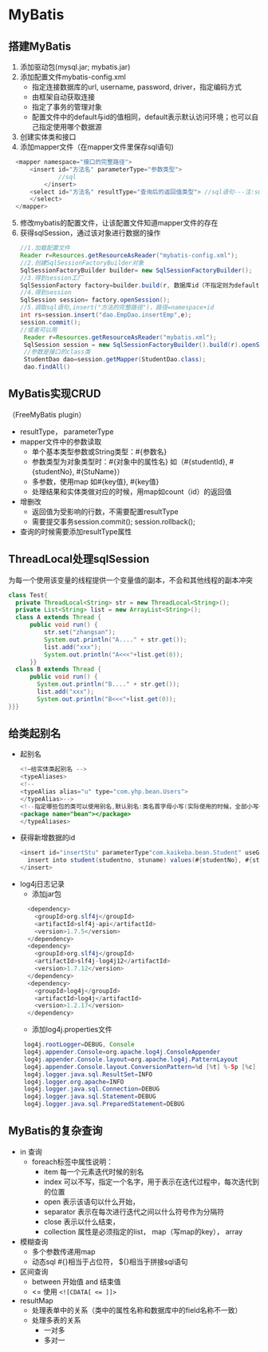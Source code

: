 # MyBatis
## 搭建MyBatis
1. 添加驱动包(mysql.jar; mybatis.jar)
2. 添加配置文件mybatis-config.xml
   - 指定连接数据库的url, username, password, driver，指定编码方式
   - 由框架自动获取连接
   - 指定了事务的管理对象
   - 配置文件中的default与id的值相同，default表示默认访问环境；也可以自己指定使用哪个数据源
3. 创建实体类和接口
4. 添加mapper文件（在mapper文件里保存sql语句)
  ``` java
    <mapper namespace="接口的完整路径">
        <insert id="方法名" parameterType="参数类型">
                //sql
            </insert>
        <select id="方法名" resultType="查询后的返回值类型"> //sql语句---注:sql语句没有分号
        </select> 
    </mapper>
  ```
5. 修改mybatis的配置文件，让该配置文件知道mapper文件的存在
6. 获得sqlSession，通过该对象进行数据的操作
    ``` java
    //1.加载配置文件
    Reader r=Resources.getResourceAsReader("mybatis-config.xml");
    //2.创建SqlSessionFactoryBuilder对象
    SqlSessionFactoryBuilder builder= new SqlSessionFactoryBuilder();
    //3.得到session工厂
    SqlSessionFactory factory=builder.build(r, 数据库id（不指定则为default）); 
    //4.得到session
    SqlSession session= factory.openSession(); 
    //5.调取sql语句,insert("方法的完整路径")，路径=namespace+id 
    int rs=session.insert("dao.EmpDao.insertEmp",e); 
    session.commit();
    //或者可以用
     Reader r=Resources.getResourceAsReader("mybatis.xml"); 
     SqlSession session = new SqlSessionFactoryBuilder().build(r).openSession(); 
     //参数是接口的class类
     StudentDao dao=session.getMapper(StudentDao.class);
     dao.findAll()
    ``` 
## MyBatis实现CRUD
（FreeMyBatis plugin）
- resultType， parameterType
- mapper文件中的参数读取
  - 单个基本类型参数或String类型：#{参数名}
  - 参数类型为对象类型时：#{对象中的属性名} 如（#{studentId}, #{studentNo}, #{StuName}）
  - 多参数，使用map 如#{key值}, #{key值}
  - 处理结果和实体类做对应的时候，用map如count（id）的返回值
-  增删改
   - 返回值为受影响的行数，不需要配置resultType
   - 需要提交事务session.commit(); session.rollback();
- 查询的时候需要添加resultType属性  

## ThreadLocal处理sqlSession
为每一个使用该变量的线程提供一个变量值的副本，不会和其他线程的副本冲突
``` java
class Test{
  private ThreadLocal<String> str = new ThreadLocal<String>(); 
  private List<String> list = new ArrayList<String>();
  class A extends Thread {
      public void run() {
          str.set("zhangsan"); 
          System.out.println("A...." + str.get()); 
          list.add("xxx"); 
          System.out.println("A<<<"+list.get(0));
      }}
  class B extends Thread {
      public void run() { 
        System.out.println("B...." + str.get()); 
        list.add("xxx"); 
        System.out.println("B<<<"+list.get(0));
}}}
```
## 给类起别名
- 起别名
  ``` java
  <!—给实体类起别名 --> 
  <typeAliases>
  <!--
  <typeAlias alias="u" type="com.yhp.bean.Users"> 
  </typeAlias>-->
  <!--指定哪些包的类可以使用别名,默认别名:类名首字母小写(实际使用的时候，全部小写也可以做结果映射) 
  <package name="bean"></package>
  </typeAliases>
  ```
- 获得新增数据的id
  ``` java
  <insert id="insertStu" parameterType"com.kaikeba.bean.Student" useGenerateKeys="true" keyProperty="studentId">
    insert into student(studentno, stuname) values(#{studentNo}, #{stuName})
  </insert>
  ```
- log4j日志记录
  - 添加jar包
  ``` java
    <dependency> 
      <groupId>org.slf4j</groupId> 
      <artifactId>slf4j-api</artifactId> 
      <version>1.7.5</version>
    </dependency>
    <dependency>
      <groupId>org.slf4j</groupId> 
      <artifactId>slf4j-log4j12</artifactId> 
      <version>1.7.12</version>
    </dependency>
    <dependency>
      <groupId>log4j</groupId> 
      <artifactId>log4j</artifactId> 
      <version>1.2.17</version>
    </dependency>
   ```
  - 添加log4j.properties文件
  ``` java
   log4j.rootLogger=DEBUG, Console 
   log4j.appender.Console=org.apache.log4j.ConsoleAppender 
   log4j.appender.Console.layout=org.apache.log4j.PatternLayout 
   log4j.appender.Console.layout.ConversionPattern=%d [%t] %-5p [%c] - %m%n
   log4j.logger.java.sql.ResultSet=INFO 
   log4j.logger.org.apache=INFO 
   log4j.logger.java.sql.Connection=DEBUG 
   log4j.logger.java.sql.Statement=DEBUG 
   log4j.logger.java.sql.PreparedStatement=DEBUG
   ```
## MyBatis的复杂查询
- in 查询
  - foreach标签中属性说明：
    - item 每一个元素迭代时候的别名
    - index 可以不写，指定一个名字，用于表示在迭代过程中，每次迭代到的位置
    - open 表示该语句以什么开始，
    - separator 表示在每次进行迭代之间以什么符号作为分隔符 
    - close 表示以什么结束，
    - collection 属性是必须指定的list， map（写map的key）， array 
- 模糊查询
  - 多个参数传递用map
  - 动态sql #{}相当于占位符， ${}相当于拼接sql语句
- 区间查询
  - between 开始值 and 结束值
  - <= 使用 `<![CDATA[ <= ]]>`
- resultMap
  - 处理表单中的关系（类中的属性名称和数据库中的field名称不一致）
  - 处理多表的关系
    - 一对多
    - 多对一 
